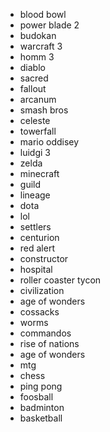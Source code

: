 * blood bowl
* power blade 2
* budokan
* warcraft 3
* homm 3
* diablo
* sacred
* fallout
* arcanum
* smash bros
* celeste
* towerfall
* mario oddisey
* luidgi 3
* zelda
* minecraft
* guild
* lineage
* dota
* lol
* settlers
* centurion
* red alert
* constructor
* hospital
* roller coaster tycon
* civilization
* age of wonders
* cossacks
* worms
* commandos
* rise of nations
* age of wonders
* mtg
* chess
* ping pong
* foosball
* badminton
* basketball
